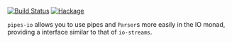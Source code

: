[![Build Status](https://travis-ci.org/yinguanhao/pipes-io.svg?branch=master)](https://travis-ci.org/yinguanhao/pipes-io)
[![Hackage](https://img.shields.io/hackage/v/pipes-io.svg?maxAge=2592000)](https://hackage.haskell.org/package/pipes-io)

`pipes-io` allows you to use pipes and `Parser`s more easily in the IO
monad, providing a interface similar to that of `io-streams`.
